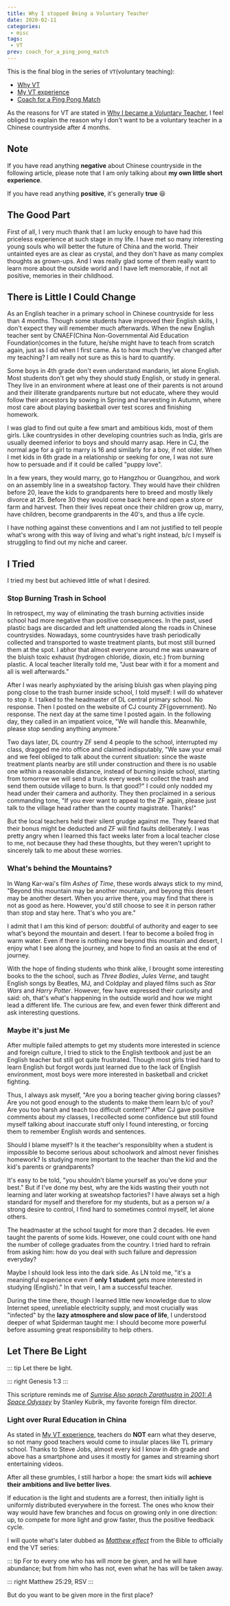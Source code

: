 ```yaml
---
title: Why I stopped Being a Voluntary Teacher
date: 2020-02-11
categories:
 - misc
tags:
 - VT
prev: coach_for_a_ping_pong_match
---
```


This is the final blog in the series of `VT`(voluntary teaching):

- [Why VT](why_vt)
- [My VT experience](vt)
- [Coach for a Ping Pong Match](coach_for_a_ping_pong_match)

<!-- more -->

As the reasons for VT are stated in [Why I became a Voluntary Teacher](why_vt), I feel obliged to explain the reason why I don't want to be a voluntary teacher in a Chinese countryside after 4 months.

## Note

If you have read anything **negative** about Chinese countryside in the following article, please note that I am only talking about **my own little short experience**.

If you have read anything **positive**, it's generally **true** :laughing:

## The Good Part

First of all, I very much thank that I am lucky enough to have had this priceless experience at such stage in my life. I have met so many interesting young souls who will better the future of China and the world. Their untainted eyes are as clear as crystal, and they don't have as many complex thoughts as grown-ups. And I was really glad some of them really want to learn more about the outside world and I have left memorable, if not all positive, memories in their childhood.

## There is Little I Could Change

As an English teacher in a primary school in Chinese countryside for less than 4 months. Though some students have improved their English skills, I don't expect they will remember much afterwards. When the new English teacher sent by CNAEF(China Non-Governmental Aid Education Foundation)comes in the future, he/she might have to teach from scratch again, just as I did when I first came. As to how much they've changed after my teaching? I am really not sure as this is hard to quantify.

Some boys in 4th grade don't even understand mandarin, let alone English. Most students don't get why they should study English, or study in general. They live in an environment where at least one of their parents is not around and their illiterate grandparents nurture but not educate, where they would follow their ancestors by sowing in Spring and harvesting in Autumn, where most care about playing basketball over test scores and finishing homework.

I was glad to find out quite a few smart and ambitious kids, most of them girls. Like countrysides in other developing countries such as India, girls are usually deemed inferior to boys and should marry asap. Here in CJ, the normal age for a girl to marry is 16 and similarly for a boy, if not older. When I met kids in 6th grade in a relationship or seeking for one, I was not sure how to persuade and if it could be called "puppy love".

In a few years, they would marry, go to Hangzhou or Guangzhou, and work on an assembly line in a sweatshop factory. They would have their children before 20, leave the kids to grandparents here to breed and mostly likely divorce at 25. Before 30 they would come back here and open a store or farm and harvest. Then their lives repeat once their children grow up, marry, have children, become grandparents in the 40's, and thus a life cycle.

I have nothing against these conventions and I am not justified to tell people what's wrong with this way of living and what's right instead, b/c I myself is struggling to find out my niche and career.

## I Tried

I tried my best but achieved little of what I desired.

### Stop Burning Trash in School

In retrospect, my way of eliminating the trash burning activities inside school had more negative than positive consequences. In the past, used plastic bags are discarded and left unattended along the roads in Chinese countrysides. Nowadays, some countrysides have trash periodically collected and transported to waste treatment plants, but most still burned them at the spot. I abhor that almost everyone around me was unaware of the bluish toxic exhaust (hydrogen chloride, dioxin, etc.) from burning plastic. A local teacher literally told me, "Just bear with it for a moment and all is well afterwards."

After I was nearly asphyxiated by the arising bluish gas when playing ping pong close to the trash burner inside school, I told myself: I will do whatever to stop it. I talked to the headmaster of DL central primary school. No response. Then I posted on the website of CJ county ZF(government). No response. The next day at the same time I posted again. In the following day, they called in an impatient voice, "We will handle this. Meanwhile, please stop sending anything anymore."

Two days later, DL country ZF send 4 people to the school, interrupted my class, dragged me into office and claimed indisputably, "We saw your email and we feel obliged to talk about the current situation: since the waste treatment plants nearby are still under construction and there is no usable one within a reasonable distance, instead of burning inside school, starting from tomorrow we will send a truck every week to collect the trash and send them outside village to burn. Is that good?" I could only nodded my head under their camera and authority. They then proclaimed in a serious commanding tone, "If you ever want to appeal to the ZF again, please just talk to the village head rather than the county magistrate. Thanks!"

But the local teachers held their silent grudge against me. They feared that their bonus might be deducted and ZF will find faults deliberately. I was pretty angry when I learned this fact weeks later from a local teacher close to me, not because they had these thoughts, but they weren't upright to sincerely talk to me about these worries.

### What's behind the Mountains?

In Wang Kar-wai's film *Ashes of Time*, these words always stick to my mind, "Beyond this mountain may be another mountain, and beyong this desert may be another desert. When you arrive there, you may find that there is not as good as here. However, you'd still choose to see it in person rather than stop and stay here. That's who you are."

I admit that I am this kind of person: doubtful of authority and eager to see what's beyond the mountain and desert. I fear to become a boiled frog in warm water. Even if there is nothing new beyond this mountain and desert, I enjoy what I see along the journey, and hope to find an oasis at the end of journey.

With the hope of finding students who think alike, I brought some interesting books to the the school, such as *Three Bodies*, *Jules Verne*, and taught English songs by Beatles, MJ, and Coldplay and played films such as *Star Wars* and *Harry Potter*. However, few have expressed their curiosity and said: oh, that's what's happening in the outside world and how we might lead a different life. The curious are few, and even fewer think different and ask interesting questions.

### Maybe it's just Me

After multiple failed attempts to get my students more interested in science and foreign culture, I tried to stick to the English textbook and just be an English teacher but still got quite frustrated. Though most girls tried hard to learn English but forgot words just learned due to the lack of English environment, most boys were more interested in basketball and cricket fighting.

Thus, I always ask myself, "Are you a boring teacher giving boring classes? Are you not good enough to the students to make them learn b/c of you? Are you too harsh and teach too difficult content?" After CJ gave positive comments about my classes, I recollected some confidence but still found myself talking about inaccurate stuff only I found interesting, or forcing them to remember English words and sentences.

Should I blame myself? Is it the teacher's responsiblity when a student is impossible to become serious about schoolwork and almost never finishes homework? Is studying more important to the teacher than the kid and the kid's parents or grandparents?

It's easy to be told, "you shouldn't blame yourself as you've done your best." But if I've done my best, why are the kids wasting their youth not learning and later working at sweatshop factories? I have always set a high standard for myself and therefore for my students, but as a person w/ a strong desire to control, I find hard to sometimes control myself, let alone others.

The headmaster at the school taught for more than 2 decades. He even taught the parents of some kids. However, one could count with one hand the number of college graduates from the country. I tried hard to refrain from asking him: how do you deal with such failure and depression everyday?

Maybe I should look less into the dark side. As LN told me, "it's a meaningful experience even if **only 1 student** gets more interested in studying (English)." In that vein, I am a successful teacher.

During the time there, though I learned little new knowledge due to slow Internet speed, unreliable electricity supply, and most crucially was "infected" by the **lazy atmosphere and slow pace of life**, I understood deeper of what Spiderman taught me: I should become more powerful before assuming great responsibility to help others.

## Let There Be Light

::: tip
Let there be light.

::: right
Genesis 1:3
:::

This scripture reminds me of [*Sunrise Also sprach Zarathustra* in *2001: A Space Odyssey*](https://youtu.be/e-QFj59PON4) by Stanley Kubrik, my favorite foreign film director.

### Light over Rural Education in China

As stated in [My VT experience](vt.md#老师只是兼职教书), teachers do **NOT** earn what they deserve, so not many good teachers would come to insular places like TL primary school. Thanks to Steve Jobs, almost every kid I know in 4th grade and above has a smartphone and uses it mostly for games and streaming short entertaining videos.

After all these grumbles, I still harbor a hope: the smart kids will **achieve their ambitions and live better lives**.

If education is the light and students are a forrest, then initially light is uniformly distributed everywhere in the forrest. The ones who know their way would have few branches and focus on growing only in one direction: up, to compete for more light and grow faster, thus the positive feedback cycle.

I will quote what's later dubbed as [*Matthew effect*](https://en.wikipedia.org/wiki/Matthew_effect) from the Bible to officially end the VT series:

::: tip
For to every one who has will more be given, and he will have abundance; but from him who has not, even what he has will be taken away.

::: right
Matthew 25:29, RSV
:::

But do you want to be given more in the first place?
